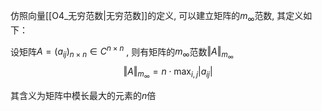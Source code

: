 仿照向量[[O4_无穷范数|无穷范数]]的定义, 可以建立矩阵的$m_{\infty}$范数, 其定义如下：

设矩阵$A=(a_{ij})_{n\times n}\in C^{n\times n}$ , 则有矩阵的$m_\infty$范数$\Vert A \Vert_{m_\infty}$ 
$$\Vert A\Vert_{m_\infty}=n\cdot  \max_{i,j} \vert a_{ij}\vert$$

其含义为矩阵中模长最大的元素的$n$倍